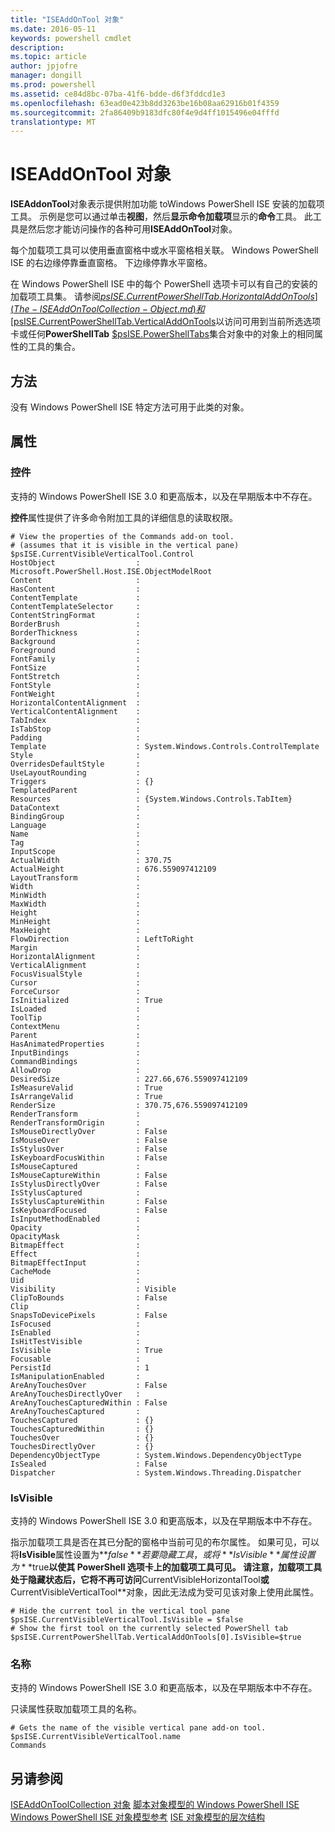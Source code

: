 ```yaml
---
title: "ISEAddOnTool 对象"
ms.date: 2016-05-11
keywords: powershell cmdlet
description: 
ms.topic: article
author: jpjofre
manager: dongill
ms.prod: powershell
ms.assetid: ce84d8bc-07ba-41f6-bdde-d6f3fddcd1e3
ms.openlocfilehash: 63ead0e423b8dd3263be16b08aa62916b01f4359
ms.sourcegitcommit: 2fa86409b9183dfc80f4e9d4ff1015496e04fffd
translationtype: MT
---
```

# ISEAddOnTool 对象
  **ISEAddonTool**对象表示提供附加功能 toWindows PowerShell ISE 安装的加载项工具。 示例是您可以通过单击**视图**，然后**显示命令加载项**显示的**命令**工具。 此工具是然后您才能访问操作的各种可用**ISEAddOnTool**对象。

 每个加载项工具可以使用垂直窗格中或水平窗格相关联。 Windows PowerShell ISE 的右边缘停靠垂直窗格。 下边缘停靠水平窗格。

 在 Windows PowerShell ISE 中的每个 PowerShell 选项卡可以有自己的安装的加载项工具集。 请参阅[$psISE.CurrentPowerShellTab.HorizontalAddOnTools](The-ISEAddOnToolCollection-Object.md)和[$psISE.CurrentPowerShellTab.VerticalAddOnTools](The-ISEAddOnToolCollection-Object.md)以访问可用到当前所选选项卡或任何**PowerShellTab** [$psISE.PowerShellTabs](The-PowerShellTabCollection-Object.md)集合对象中的对象上的相同属性的工具的集合。

## 方法
 没有 Windows PowerShell ISE 特定方法可用于此类的对象。

## 属性

###  <a name="Control"></a> 控件
  支持的 Windows PowerShell ISE 3.0 和更高版本，以及在早期版本中不存在。

 **控件**属性提供了许多命令附加工具的详细信息的读取权限。

```
# View the properties of the Commands add-on tool.
# (assumes that it is visible in the vertical pane)
$psISE.CurrentVisibleVerticalTool.Control
HostObject                  : Microsoft.PowerShell.Host.ISE.ObjectModelRoot
Content                     :
HasContent                  :
ContentTemplate             :
ContentTemplateSelector     :
ContentStringFormat         :
BorderBrush                 :
BorderThickness             :
Background                  :
Foreground                  :
FontFamily                  :
FontSize                    :
FontStretch                 :
FontStyle                   :
FontWeight                  :
HorizontalContentAlignment  :
VerticalContentAlignment    :
TabIndex                    :
IsTabStop                   :
Padding                     :
Template                    : System.Windows.Controls.ControlTemplate
Style                       :
OverridesDefaultStyle       :
UseLayoutRounding           :
Triggers                    : {}
TemplatedParent             :
Resources                   : {System.Windows.Controls.TabItem}
DataContext                 :
BindingGroup                :
Language                    :
Name                        :
Tag                         :
InputScope                  :
ActualWidth                 : 370.75
ActualHeight                : 676.559097412109
LayoutTransform             :
Width                       :
MinWidth                    :
MaxWidth                    :
Height                      :
MinHeight                   :
MaxHeight                   :
FlowDirection               : LeftToRight
Margin                      :
HorizontalAlignment         :
VerticalAlignment           :
FocusVisualStyle            :
Cursor                      :
ForceCursor                 :
IsInitialized               : True
IsLoaded                    :
ToolTip                     :
ContextMenu                 :
Parent                      :
HasAnimatedProperties       :
InputBindings               :
CommandBindings             :
AllowDrop                   :
DesiredSize                 : 227.66,676.559097412109
IsMeasureValid              : True
IsArrangeValid              : True
RenderSize                  : 370.75,676.559097412109
RenderTransform             :
RenderTransformOrigin       :
IsMouseDirectlyOver         : False
IsMouseOver                 : False
IsStylusOver                : False
IsKeyboardFocusWithin       : False
IsMouseCaptured             :
IsMouseCaptureWithin        : False
IsStylusDirectlyOver        : False
IsStylusCaptured            :
IsStylusCaptureWithin       : False
IsKeyboardFocused           : False
IsInputMethodEnabled        :
Opacity                     :
OpacityMask                 :
BitmapEffect                :
Effect                      :
BitmapEffectInput           :
CacheMode                   :
Uid                         :
Visibility                  : Visible
ClipToBounds                : False
Clip                        :
SnapsToDevicePixels         : False
IsFocused                   :
IsEnabled                   :
IsHitTestVisible            :
IsVisible                   : True
Focusable                   :
PersistId                   : 1
IsManipulationEnabled       :
AreAnyTouchesOver           : False
AreAnyTouchesDirectlyOver   :
AreAnyTouchesCapturedWithin : False
AreAnyTouchesCaptured       :
TouchesCaptured             : {}
TouchesCapturedWithin       : {}
TouchesOver                 : {}
TouchesDirectlyOver         : {}
DependencyObjectType        : System.Windows.DependencyObjectType
IsSealed                    : False
Dispatcher                  : System.Windows.Threading.Dispatcher

```

###  <a name="IsVisible"></a> IsVisible
  支持的 Windows PowerShell ISE 3.0 和更高版本，以及在早期版本中不存在。

 指示加载项工具是否在其已分配的窗格中当前可见的布尔属性。 如果可见，可以将**IsVisible**属性设置为**$false**若要隐藏工具，或将**IsVisible**属性设置为**$true**以使其 PowerShell 选项卡上的加载项工具可见。 请注意，加载项工具处于隐藏状态后，它将不再可访问**CurrentVisibleHorizontalTool**或**CurrentVisibleVerticalTool**对象，因此无法成为受可见该对象上使用此属性。

```
# Hide the current tool in the vertical tool pane
$psISE.CurrentVisibleVerticalTool.IsVisible = $false
# Show the first tool on the currently selected PowerShell tab
$psISE.CurrentPowerShellTab.VerticalAddOnTools[0].IsVisible=$true

```

###  <a name="name"></a> 名称
  支持的 Windows PowerShell ISE 3.0 和更高版本，以及在早期版本中不存在。

 只读属性获取加载项工具的名称。

```
# Gets the name of the visible vertical pane add-on tool.
$psISE.CurrentVisibleVerticalTool.name
Commands

```

## 另请参阅
 [ISEAddOnToolCollection 对象](The-ISEAddOnToolCollection-Object.md)
 [脚本对象模型的 Windows PowerShell ISE](The-Windows-PowerShell-ISE-Scripting-Object-Model.md)
 [Windows PowerShell ISE 对象模型参考](Windows-PowerShell-ISE-Object-Model-Reference.md)
 [ISE 对象模型的层次结构](The-ISE-Object-Model-Hierarchy.md)

